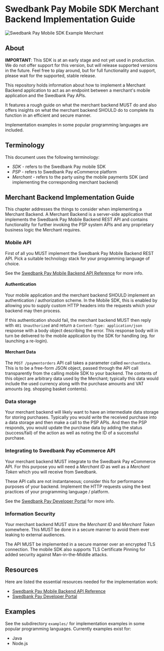# Swedbank Pay Mobile SDK Merchant Backend Implementation Guide

![Swedbank Pay Mobile SDK Example Merchant][opengraph-image]

## About

**IMPORTANT**: This SDK is at an early stage and not yet used in production.
We do not offer support for this version, but will release supported versions
in the future. Feel free to play around, but for full functionality and support,
please wait for the supported, stable release.

This repository holds information about how to implement a Merchant Backend application to act as an endpoint between a merchant's mobile application and the Swedbank Pay APIs. 

It features a rough guide on what the merchant backend MUST do and also offers insights on what the merchant backend SHOULD do to complete its function in an efficient and secure manner.

Implementation examples in some popular programming languages are included.

## Terminology

This document uses the following terminology:

* *SDK* - refers to the Swedbank Pay mobile SDK
* *PSP* - refers to Swedbank Pay eCommerce platform
* *Merchant* - refers to the party using the mobile payments SDK (and implementing the corresponding merchant backend)

## Merchant Backend Implementation Guide

This chapter addresses the things to consider when implementing a Merchant Backend. A Merchant Backend is a server-side application that implements the Swedbank Pay Mobile Backend REST API and contains functionality for further invoking the PSP system APIs and any proprietary business logic the Merchant requires.

### Mobile API 

First of all you MUST implement the Swedbank Pay Mobile Backend REST API. Pick a suitable technology stack for your programming language of choice.

See the [Swedbank Pay Mobile Backend API Reference][openapi] for more info.

#### Authentication

Your mobile application and the merchant backend SHOULD implement an authentication / authorization scheme. In the Mobile SDK, this is enabled by allowing you to supply custom HTTP headers into the requests which your backend may then process. 

If this authentication should fail, the merchant backend MUST then reply with `401 Unauthorized` and return a `Content-Type: application/json` response with a body object describing the error. This response body will in turn be delivered to the mobile application by the SDK for handling (eg. for launching a re-login).

#### Merchant Data

The `POST /paymentorders` API call takes a parameter called `merchantData`. This is to be a free-form JSON object, passed through the API call transparently from the calling mobile SDK to your backend. The contents of this object are arbitrary data used by the Merchant; typically this data would include the used currency along with the purchase amounts and VAT amounts (eg. shopping basket contents).

### Data storage

Your merchant backend will likely want to have an intermediate data storage for storing purchases. Typically you would write the received purchase into a data storage and then make a call to the PSP APIs. And then the PSP responds, you would update the purchase data by adding the status (success/fail) of the action as well as noting the ID of a successful purchase.

### Integrating to Swedbank Pay eCommerce API

Your merchant backend MUST integrate to the Swedbank Pay eCommerce API. For this purpose you will need a *Merchant ID* as well as a *Merchant Token* which you will receive from Swedbank. 

These API calls are not instantaneous; consider this for performance purposes of your backend. Implement the HTTP requests using the best practices of your programming language / platform.

See the [Swedbank Pay Developer Portal][developer] for more info.

### Information Security 

Your merchant backend MUST store the *Merchant ID* and *Merchant Token* somewhere. This MUST be done in a secure manner to avoid them ever leaking to external audiences. 

The API MUST be implemented in a secure manner over an encrypted TLS connection. The mobile SDK also supports TLS Certificate Pinning for added security against Man-in-the-Middle attacks.

## Resources 

Here are listed the essential resources needed for the implementation work:

* [Swedbank Pay Mobile Backend API Reference][openapi] 
* [Swedbank Pay Developer Portal][developer]

## Examples

See the subdirectory `examples/` for implementation examples in some popular programming languages. Currently examples exist for:

* Java
* Node.js

[opengraph-image]: https://repository-images.githubusercontent.com/209760624/7b57e800-53eb-11ea-87c8-9ac9ad4a8074
[developer]: https://developer.swedbankpay.com/
[openapi]: https://editor.swagger.io/?url=https://raw.githubusercontent.com/SwedbankPay/swedbank-pay-sdk-mobile-example-merchant/master/documentation/SwedbankPaysdk_openapi.yaml
